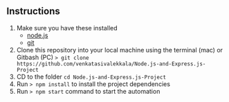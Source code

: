 ## Instructions

1. Make sure you have these installed
	- [node.js](http://nodejs.org/)
	- [git](http://git-scm.com/)
2. Clone this repository into your local machine using the terminal (mac) or Gitbash (PC) `> git clone https://github.com/venkatasivalekkala/Node.js-and-Express.js-Project`
3. CD to the folder `cd Node.js-and-Express.js-Project`
4. Run `> npm install` to install the project dependencies
5. Run `> npm start` command to start the automation

